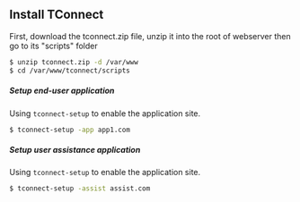 Install TConnect
----

First, download the tconnect.zip file, unzip it into the root of webserver then go to its "scripts" folder

~~~bash
$ unzip tconnect.zip -d /var/www
$ cd /var/www/tconnect/scripts
~~~
##### Setup end-user application #####

Using ``tconnect-setup`` to enable the application site.
~~~bash
$ tconnect-setup -app app1.com
~~~

##### Setup user assistance application #####

Using ``tconnect-setup`` to enable the application site.
~~~bash
$ tconnect-setup -assist assist.com
~~~
